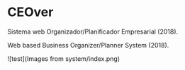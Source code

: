 # CEOver
Sistema web Organizador/Planificador Empresarial (2018).

Web based Business Organizer/Planner System (2018).

![test](Images from system/index.png)
